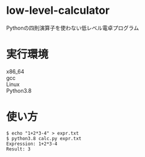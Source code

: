 # low-level-calculator
Pythonの四則演算子を使わない低レベル電卓プログラム

# 実行環境
x86_64  
gcc  
Linux  
Python3.8  

# 使い方
```
$ echo "1+2*3-4" > expr.txt
$ python3.8 calc.py expr.txt 
Expression: 1+2*3-4
Result: 3
```
